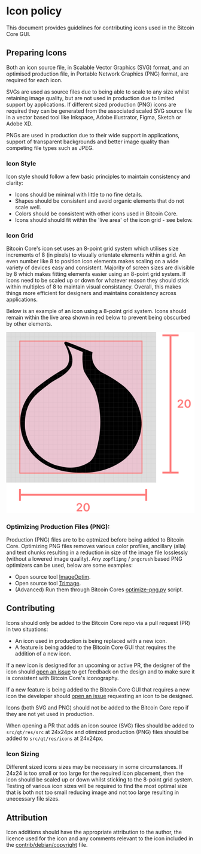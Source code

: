 # Icon policy
This document provides guidelines for contributing icons used in the Bitcoin Core GUI.



## Preparing Icons
Both an icon source file, in Scalable Vector Graphics (SVG) format, and an optimised production file, in Portable Network Graphics (PNG) format, are required for 
each icon.

SVGs are used as source files due to being able to scale to any size whilst retaining image quality, but are not used in production due to limited support by 
applications. If different sized production (PNG) icons are required they can be generated from the associated scaled SVG source file in a vector based tool like 
Inkspace, Adobe illustrator, Figma, Sketch or Adobe XD.

PNGs are used in production due to their wide support in applications, support of transparent backgrounds and better image quality than competing file types 
such as JPEG.

### Icon Style
Icon style should follow a few basic principles to maintain consistency and clarity:

- Icons should be minimal with little to no fine details. 
- Shapes should be consistent and avoid organic elements that do not scale well.
- Colors should be consistent with other icons used in Bitcoin Core. 
- Icons should should fit within the 'live area' of the icon grid - see below.

### Icon Grid
Bitcoin Core's icon set uses an 8-point grid system which utilises size increments of 8 (in pixels) to visually orientate elements within a grid. An even
number like 8 to position icon elements makes scaling on a wide variety of devices easy and consistent. Majority of screen sizes are divisible by 8 which makes 
fitting elements easier using an 8-point grid system. If icons need to be scaled up or down for whatever reason they should stick within multiples of 8 to maintain visual consistancy. Overall, this makes things more efficient for designers and maintains consistency across applications. 

Below is an example of an icon using a 8-point grid system. Icons should remain within the live area shown in red below to prevent being obscurbed by other elements.

![](https://github.com/Bosch-0/Project-Muggle/blob/master/assets/images/Icon_grid.svg)


### Optimizing Production Files (PNG): 
Production (PNG) files are to be optmized before being added to Bitcoin Core. Optimizing PNG files removes various color profiles, ancillary (alla) and text chunks resulting in a reduction in size of the image file losslessly (without a lowered image quality). Any `zopflipng` / `pngcrush` based PNG optimizers can be used, below are some examples:

- Open source tool [ImageOptim](https://imageoptim.com/api).
- Open source tool [Trimage](https://trimage.org/).
- (Advanced) Run them through Bitcoin Cores [optimize-png.py](https://github.com/bitcoin-core/bitcoin-maintainer-tools/blob/master/optimise-pngs.py) script.



## Contributing
Icons should only be added to the Bitcoin Core repo via a pull request (PR) in two situations:

- An icon used in production is being replaced with a new icon.
- A feature is being added to the Bitcoin Core GUI that requires the addition of a new icon.

If a new icon is designed for an upcoming or active PR, the designer of the icon should [open an issue](https://github.com/bitcoin-core/gui/issues/new/choose) to get feedback on the design and to make sure it is consistent with Bitcoin Core's iconography.

If a new feature is being added to the Bitcoin Core GUI that requires a new icon the developer should [open an issue](https://github.com/bitcoin-core/gui/issues/new/choose) requesting an icon to be designed. 

Icons (both SVG and PNG) should not be added to the Bitcoin Core repo if they are not yet used in production.

When opening a PR that adds an icon source (SVG) files should be added to `src/qt/res/src` at 24x24px and otimized production (PNG) files should be added to `src/qt/res/icons` at 24x24px. 

### Icon Sizing
Different sized icons sizes may be necessary in some circumstances. If 24x24 is too small or too large for the required icon placement, then the icon should be scaled up or down whilst sticking to the 8-point grid system. Testing of various icon sizes will be required to find the most optimal size that is both not too small reducing image and not too large resulting in unecessary file sizes.



## Attribution 
Icon additions should have the appropriate attribution to the author, the licence used for the icon and any comments relevant to the icon included in the 
[contrib/debian/copyright](https://github.com/bitcoin-core/gui/blob/master/contrib/debian/copyright) file.
